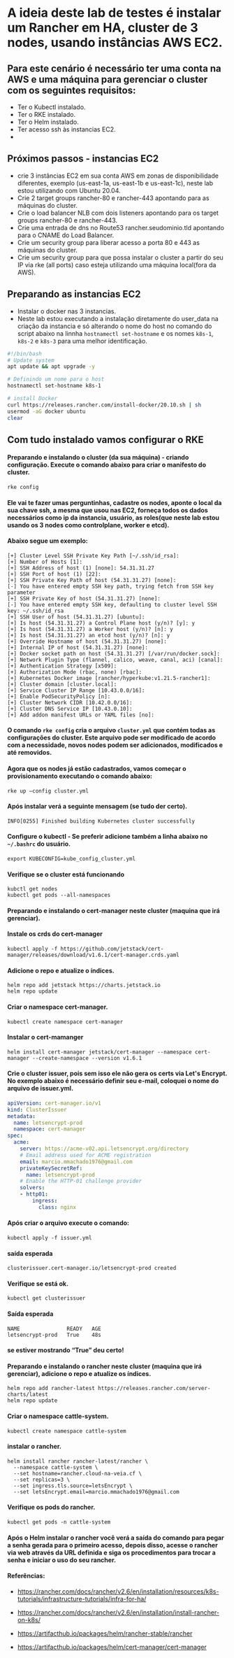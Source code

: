# A ideia deste lab de testes é instalar um Rancher em HA, cluster de 3 nodes, usando instâncias AWS EC2.

## Para este cenário é necessário ter uma conta na AWS e uma máquina para gerenciar o cluster com os seguintes requisitos:
  - Ter o Kubectl instalado.
  - Ter o RKE instalado.
  - Ter o Helm instalado.
  - Ter acesso ssh às instancias EC2.
  - 
 
 ##  Próximos passos - instancias EC2
  - crie 3 instâncias EC2 em sua conta AWS em zonas de disponibilidade diferentes, exemplo (us-east-1a, us-east-1b e us-east-1c), neste lab estou utilizando com Ubuntu 20.04.
  - Crie 2 target groups rancher-80 e rancher-443 apontando para as máquinas do cluster.
  - Crie o load balancer NLB com dois listeners apontando para os target groups rancher-80 e rancher-443.
  - Crie uma entrada de dns no Route53 rancher.seudominio.tld apontando para o CNAME do Load Balancer.
  - Crie um security group para liberar acesso a porta 80 e 443 as máquinas do cluster.
  - Crie um security group para que possa instalar o cluster a partir do seu IP via rke (all ports) caso esteja utilizando uma máquina local(fora da AWS).


## Preparando as instancias EC2
  - Instalar o docker nas 3 instancias.
  - Neste lab estou executando a instalação diretamente do user_data na criação da instancia e só alterando o nome do host no comando do script abaixo na linnha `hostnamectl set-hostname` e os nomes `k8s-1`, `k8s-2` e `k8s-3` para uma melhor identificação.



```bash
#!/bin/bash
# Update system
apt update && apt upgrade -y

# Definindo um nome para o host
hostnamectl set-hostname k8s-1

# install Docker
curl https://releases.rancher.com/install-docker/20.10.sh | sh
usermod -aG docker ubuntu
clear
```


## Com tudo instalado vamos configurar o RKE
 #### Preparando e instalando o cluster (da sua máquina) - criando configuração. Execute o comando abaixo para criar o manifesto do cluster.
```
rke config
```

#### Ele vai te fazer umas perguntinhas, cadastre os nodes, aponte o local da sua chave ssh, a mesma que usou nas EC2, forneça todos os dados necessários como ip da instancia, usuário, as roles(que neste lab estou usando os 3 nodes como controlplane, worker e etcd).
#### Abaixo segue um exemplo:

```
[+] Cluster Level SSH Private Key Path [~/.ssh/id_rsa]:
[+] Number of Hosts [1]:
[+] SSH Address of host (1) [none]: 54.31.31.27
[+] SSH Port of host (1) [22]:
[+] SSH Private Key Path of host (54.31.31.27) [none]:
[-] You have entered empty SSH key path, trying fetch from SSH key parameter
[+] SSH Private Key of host (54.31.31.27) [none]:
[-] You have entered empty SSH key, defaulting to cluster level SSH key: ~/.ssh/id_rsa
[+] SSH User of host (54.31.31.27) [ubuntu]:
[+] Is host (54.31.31.27) a Control Plane host (y/n)? [y]: y
[+] Is host (54.31.31.27) a Worker host (y/n)? [n]: y
[+] Is host (54.31.31.27) an etcd host (y/n)? [n]: y
[+] Override Hostname of host (54.31.31.27) [none]:
[+] Internal IP of host (54.31.31.27) [none]:
[+] Docker socket path on host (54.31.31.27) [/var/run/docker.sock]:
[+] Network Plugin Type (flannel, calico, weave, canal, aci) [canal]:
[+] Authentication Strategy [x509]:
[+] Authorization Mode (rbac, none) [rbac]:
[+] Kubernetes Docker image [rancher/hyperkube:v1.21.5-rancher1]:
[+] Cluster domain [cluster.local]:
[+] Service Cluster IP Range [10.43.0.0/16]:
[+] Enable PodSecurityPolicy [n]:
[+] Cluster Network CIDR [10.42.0.0/16]:
[+] Cluster DNS Service IP [10.43.0.10]:
[+] Add addon manifest URLs or YAML files [no]:

```

#### O comando `rke config` cria o arquivo `cluster.yml` que contém todas as configurações do cluster. Este arquivo pode ser modificado de acordo com a necessidade, novos nodes podem ser adicionados, modificados e até removidos.
#### Agora que os nodes já estão cadastrados, vamos começar o provisionamento executando o comando abaixo:
```
rke up —config cluster.yml
```

#### Após instalar verá a seguinte mensagem (se tudo der certo).
```
INFO[0255] Finished building Kubernetes cluster successfully
```

#### Configure o kubectl - Se preferir adicione também a linha abaixo no `~/.bashrc` do usuário.
```
export KUBECONFIG=kube_config_cluster.yml
```

#### Verifique se o cluster está funcionando
```
kubctl get nodes                
kubectl get pods --all-namespaces     
```


#### Preparando e instalando o cert-manager neste cluster (maquina que irá gerenciar).
#### Instale os crds do cert-manager
```
kubectl apply -f https://github.com/jetstack/cert-manager/releases/download/v1.6.1/cert-manager.crds.yaml
```


#### Adicione o repo e atualize o índices.
```
helm repo add jetstack https://charts.jetstack.io              
helm repo update
```

#### Criar o namespace cert-manager.
```
kubectl create namespace cert-manager
```

#### Instalar o cert-mamanger
```
helm install cert-manager jetstack/cert-manager --namespace cert-manager --create-namespace --version v1.6.1
```

#### Crie o cluster issuer, pois sem isso ele não gera os certs via Let's Encrypt. No exemplo abaixo é necessário definir seu e-mail, coloquei o nome do arquivo de issuer.yml.

```yml
apiVersion: cert-manager.io/v1
kind: ClusterIssuer
metadata:
  name: letsencrypt-prod
  namespace: cert-manager
spec:
  acme:
    server: https://acme-v02.api.letsencrypt.org/directory
    # Email address used for ACME registration
    email: marcio.mmachado1976@gmail.com
    privateKeySecretRef:
      name: letsencrypt-prod
    # Enable the HTTP-01 challenge provider
    solvers:
    - http01:
        ingress:
          class: nginx

```



#### Após criar o arquivo execute o comando:
```
kubectl apply -f issuer.yml
```



#### saída esperada
```
clusterissuer.cert-manager.io/letsencrypt-prod created
```



#### Verifique se está ok.
```
kubectl get clusterissuer 
```

#### Saída esperada
```
NAME               READY   AGE
letsencrypt-prod   True    48s
```
#### se estiver mostrando “True” deu certo!



#### Preparando e instalando o rancher neste cluster (maquina que irá gerenciar), adicione o repo e atualize os índices.
```
helm repo add rancher-latest https://releases.rancher.com/server-charts/latest              
helm repo update              
```


#### Criar o namespace cattle-system.
```
kubectl create namespace cattle-system
```

#### instalar o rancher.
```
helm install rancher rancher-latest/rancher \
  --namespace cattle-system \
  --set hostname=rancher.cloud-na-veia.cf \
  --set replicas=3 \
  --set ingress.tls.source=letsEncrypt \
  --set letsEncrypt.email=marcio.mmachado1976@gmail.com
```

#### Verifique os pods do rancher.
```
kubectl get pods -n cattle-system
```

#### Após o Helm instalar o rancher você verá a saída do comando para pegar a senha gerada para o primeiro acesso, depois disso, acesse o rancher via web através da URL definida e siga os procedimentos para trocar a senha e iniciar o uso do seu rancher.



#### Referências: 
- <https://rancher.com/docs/rancher/v2.6/en/installation/resources/k8s-tutorials/infrastructure-tutorials/infra-for-ha/>

- <https://rancher.com/docs/rancher/v2.6/en/installation/install-rancher-on-k8s/>

- <https://artifacthub.io/packages/helm/rancher-stable/rancher>

- <https://artifacthub.io/packages/helm/cert-manager/cert-manager>






































